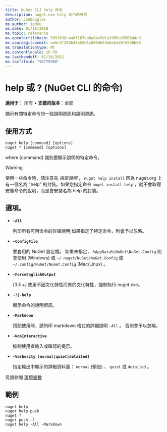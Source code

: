```yaml
---
title: NuGet CLI help 命令
description: nuget.exe help 命令的參考
author: JonDouglas
ms.author: jodou
ms.date: 01/18/2018
ms.topic: reference
ms.openlocfilehash: 5d91638c4a6f167ea8a04e5dfa2905cb55084ddd
ms.sourcegitcommit: ee6c3f203648a5561c809db54ebeb1d0f0598b68
ms.translationtype: MT
ms.contentlocale: zh-TW
ms.lasthandoff: 01/26/2021
ms.locfileid: "98779360"
---
```

# <a name="help-or--command-nuget-cli"></a>help 或 ?  (NuGet CLI 的命令) 

**適用于：** 所有 &bullet; **支援的版本**：全部

顯示有關特定命令的一般說明資訊和說明資訊。

## <a name="usage"></a>使用方式

```cli
nuget help [command] [options]
nuget ? [command] [options]
```

where [command] 識別要顯示說明的特定命令。

> [!Warning]
> 使用一些命令時，請注意先 *指定說明* ， `nuget help install` 因為 nuget.org 上有一個名為 "help" 的封裝。如果您指定命令 `nuget install help` ，就不會取得安裝命令的說明，而是會安裝名為 help 的封裝。

## <a name="options"></a>選項。

- **`-All`**

  列印所有可用命令的詳細說明;如果指定了特定命令，則會予以忽略。

- **`-ConfigFile`**

  要套用的 NuGet 設定檔。 如果未指定， `%AppData%\NuGet\NuGet.Config` 則會使用 (Windows) 或 `~/.nuget/NuGet/NuGet.Config` 或 `~/.config/NuGet/NuGet.Config` (Mac/Linux) 。

- **`-ForceEnglishOutput`**

  *(3.5 +)* 使用不因文化特性而異的文化特性，強制執行 nuget.exe。

- **`-?|-help`**

  顯示命令的說明資訊。

- **`-Markdown`**

  搭配使用時，請列印 markdown 格式的詳細說明 `-All` 。 否則會予以忽略。

- **`-NonInteractive`**

  抑制使用者輸入或確認的提示。

- **`-Verbosity [normal|quiet|detailed]`**

  指定輸出中顯示的詳細資料量： `normal` (預設) 、 `quiet` 或 `detailed` 。

另請參閱 [環境變數](cli-ref-environment-variables.md)

## <a name="examples"></a>範例

```cli
nuget help
nuget help push
nuget ?
nuget push -?
nuget help -All -Markdown
```
